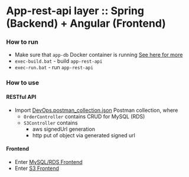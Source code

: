 # App-rest-api layer :: Spring (Backend) + Angular (Frontend)

### How to run
* Make sure that `app-db` Docker container is running [See here for more](/app-db)
* `exec-build.bat` - build `app-rest-api`
* `exec-run.bat` - run `app-rest-api`

### How to use

#### RESTful API
* Import [DevOps.postman_collection.json](/util-postman/DevOps.postman_collection.json) Postman collection, where
  * `OrderController` contains CRUD for MySQL (RDS)
  * `S3Controller` contains
    * aws signedUrl generation
    * http put of object via generated signed url

#### Frontend
* Enter [MySQL/RDS Frontend](http://localhost:8080/app-rest/rds/index)
* Enter [S3 Frontend](http://localhost:8080/app-rest/s3/index)